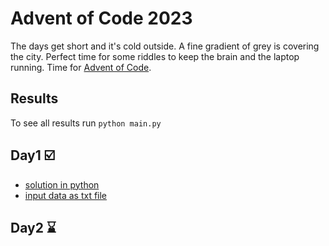 # Advent of Code 2023

The days get short and it's cold outside. A fine gradient of grey is covering the city.
Perfect time for some riddles to keep the brain and the laptop running. Time for [Advent of Code](https://adventofcode.com/2023).

## Results
To see all results run
`python main.py`

## Day1 ☑️
+ [solution in python](./day1.py)
+ [input data as txt file](./data/day1_input.txt)

## Day2 ⌛️